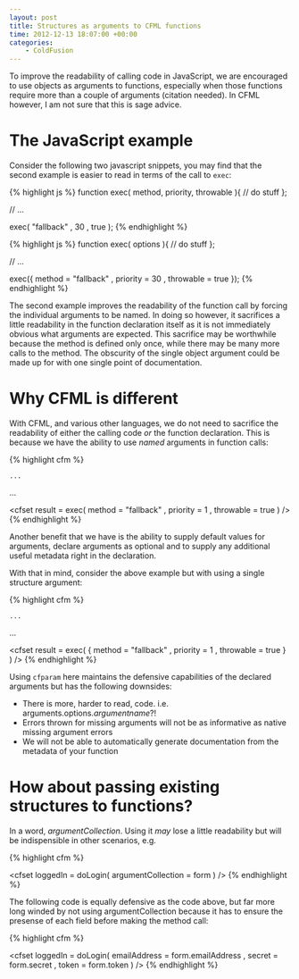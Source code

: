 ```yaml
---
layout: post
title: Structures as arguments to CFML functions
time: 2012-12-13 18:07:00 +00:00
categories:
    - ColdFusion
---
```


To improve the readability of calling code in JavaScript, we are encouraged to use objects as arguments to functions, especially when those functions require more than a couple of arguments (citation needed). In CFML however, I am not sure that this is sage advice.<!--more-->

# The JavaScript example

Consider the following two javascript snippets, you may find that the second example is easier to read in terms of the call to `exec`:

{% highlight js %}
function exec( method, priority, throwable ){
	// do stuff
};

// ...

exec(
	 "fallback"
	, 30
	, true
);
{% endhighlight %}

{% highlight js %}
function exec( options ){
	// do stuff
};

// ...

exec({
	  method    = "fallback"
	, priority  = 30
	, throwable = true
});
{% endhighlight %}

The second example improves the readability of the function call by forcing the individual arguments to be named. In doing so however, it sacrifices a little readability in the function declaration itself as it is not immediately obvious what arguments are expected. This sacrifice may be worthwhile because the method is defined only once, while there may be many more calls to the method. The obscurity of the single object argument could be made up for with one single point of documentation.

# Why CFML is different

With CFML, and various other languages, we do not need to sacrifice the readability of either the calling code *or* the function declaration. This is because we have the ability to use *named* arguments in function calls:

{% highlight cfm %}
<cffunction name="exec" access="public" returntype="void" output="false">
  <cfargument name="method"    type="string"  required="true"                  />
  <cfargument name="priority"  type="numeric" required="false" default="10"    />
  <cfargument name="throwable" type="boolean" required="false" default="false" />

	...
</cffunction>

...

<cfset result = exec(
   	  method    = "fallback"
  	, priority  = 1
  	, throwable = true
) />
{% endhighlight %}

Another benefit that we have is the ability to supply default values for arguments, declare arguments as optional and to supply any additional useful metadata right in the declaration.

With that in mind, consider the above example but with using a single structure argument:

{% highlight cfm %}
<cffunction name="exec" access="public" returntype="string" output="false">
  <cfargument name="options" type="struct" required="true" />

  <cfparam name="arguments.options.method"    type="string"                  />
  <cfparam name="arguments.options.priority"  type="numeric" default="10"    />
  <cfparam name="arguments.options.throwable" type="boolean" default="false" />

	...
</cffunction>

...

<cfset result = exec( {
   	  method    = "fallback"
  	, priority  = 1
  	, throwable = true
} ) />
{% endhighlight %}

Using `cfparam` here maintains the defensive capabilities of the declared arguments but has the following downsides:

* There is more, harder to read, code. i.e. arguments.options.*argumentname*?!
* Errors thrown for missing arguments will not be as informative as native missing argument errors
* We will not be able to automatically generate documentation from the metadata of your function

# How about passing existing structures to functions?

In a word, *argumentCollection*. Using it *may* lose a little readability but will be indispensible in other scenarios, e.g.

{% highlight cfm %}
<cffunction name="doLogin" access="public" returntype="boolean" output="false">
  <cfargument name="emailAddress" type="string" required="false" default="" />
  <cfargument name="secret"       type="string" required="false" default="" />
  <cfargument name="token"        type="string" required="false" default="" />

  <!--- etc. --->
</cffunction>

<cfset loggedIn = doLogin( argumentCollection = form ) />
{% endhighlight %}

The following code is equally defensive as the code above, but far more long winded by not using argumentCollection because it has to ensure the presense of each field before making the method call:

{% highlight cfm %}
<cfparam name="form.emailAddress" default="" />
<cfparam name="form.secret"       default="" />
<cfparam name="form.token"        default="" />

<cfset loggedIn = doLogin(
    emailAddress = form.emailAddress
  , secret       = form.secret
  , token        = form.token
) />
{% endhighlight %}


